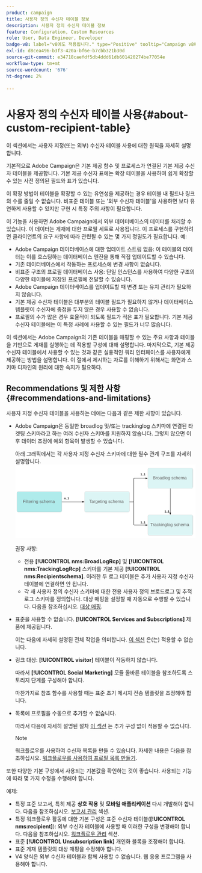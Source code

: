 ```yaml
---
product: campaign
title: 사용자 정의 수신자 테이블 정보
description: 사용자 정의 수신자 테이블 정보
feature: Configuration, Custom Resources
role: User, Data Engineer, Developer
badge-v8: label="v8에도 적용됩니다." type="Positive" tooltip="Campaign v8에도 적용됩니다."
exl-id: d8cea496-b3f3-420a-bf6e-b7cbb321b30d
source-git-commit: e34718caefdf5db4ddd61db601420274be77054e
workflow-type: tm+mt
source-wordcount: '676'
ht-degree: 2%

---
```


# 사용자 정의 수신자 테이블 사용{#about-custom-recipient-table}

이 섹션에서는 사용자 지정(또는 외부) 수신자 테이블 사용에 대한 원칙을 자세히 설명합니다.

기본적으로 Adobe Campaign은 기본 제공 함수 및 프로세스가 연결된 기본 제공 수신자 테이블을 제공합니다. 기본 제공 수신자 표에는 확장 테이블을 사용하여 쉽게 확장할 수 있는 사전 정의된 필드와 표가 있습니다.

이 확장 방법이 테이블을 확장할 수 있는 유연성을 제공하는 경우 테이블 내 필드나 링크의 수를 줄일 수 없습니다. 비표준 테이블 또는 &#39;외부 수신자 테이블&#39;을 사용하면 보다 유연하게 사용할 수 있지만 구현 시 특정 주의 사항이 필요합니다.

이 기능을 사용하면 Adobe Campaign에서 외부 데이터베이스의 데이터를 처리할 수 있습니다. 이 데이터는 게재에 대한 프로필 세트로 사용됩니다. 이 프로세스를 구현하려면 클라이언트의 요구 사항에 따라 관련될 수 있는 몇 가지 정밀도가 필요합니다. 예:

* Adobe Campaign 데이터베이스에 대한 업데이트 스트림 없음: 이 테이블의 데이터는 이를 호스팅하는 데이터베이스 엔진을 통해 직접 업데이트할 수 있습니다.
* 기존 데이터베이스에서 작동하는 프로세스에 변경 사항이 없습니다.
* 비표준 구조의 프로필 데이터베이스 사용: 단일 인스턴스를 사용하여 다양한 구조의 다양한 테이블에 저장된 프로필에 전달할 수 있습니다.
* Adobe Campaign 데이터베이스를 업데이트할 때 변경 또는 유지 관리가 필요하지 않습니다.
* 기본 제공 수신자 테이블은 대부분의 테이블 필드가 필요하지 않거나 데이터베이스 템플릿이 수신자에 중점을 두지 않은 경우 사용할 수 없습니다.
* 프로필의 수가 많은 경우 효율적이 되도록 필드가 적은 표가 필요합니다. 기본 제공 수신자 테이블에는 이 특정 사례에 사용할 수 있는 필드가 너무 많습니다.

이 섹션에서는 Adobe Campaign의 기존 테이블을 매핑할 수 있는 주요 사항과 테이블을 기반으로 게재를 실행하는 데 적용할 구성에 대해 설명합니다. 마지막으로, 기본 제공 수신자 테이블에서 사용할 수 있는 것과 같은 실용적인 쿼리 인터페이스를 사용자에게 제공하는 방법을 설명합니다. 이 절에서 제시하는 자료를 이해하기 위해서는 화면과 스키마 디자인의 원리에 대한 숙지가 필요하다.

## Recommendations 및 제한 사항 {#recommendations-and-limitations}

사용자 지정 수신자 테이블을 사용하는 데에는 다음과 같은 제한 사항이 있습니다.

* Adobe Campaign은 동일한 broadlog 및/또는 trackinglog 스키마에 연결된 타겟팅 스키마라고 하는 여러 수신자 스키마를 지원하지 않습니다. 그렇지 않으면 이후 데이터 조정에 예외 항목이 발생할 수 있습니다.

  아래 그래픽에서는 각 사용자 지정 수신자 스키마에 대한 필수 관계 구조를 자세히 설명합니다.
  ![](assets/custom_recipient_limitation.png)

  권장 사항:

   * 전용 **[!UICONTROL nms:BroadLogRcp]** 및 **[!UICONTROL nms:TrackingLogRcp]** 스키마를 기본 제공 **[!UICONTROL nms:Recipientschema]**. 이러한 두 로그 테이블은 추가 사용자 지정 수신자 테이블에 연결하면 안 됩니다.
   * 각 새 사용자 정의 수신자 스키마에 대한 전용 사용자 정의 브로드로그 및 추적 로그 스키마를 정의합니다. 대상 매핑을 설정할 때 자동으로 수행할 수 있습니다. 다음을 참조하십시오. [대상 매핑](../../configuration/using/target-mapping.md).

* 표준을 사용할 수 없습니다. **[!UICONTROL Services and Subscriptions]** 제품에 제공됩니다.

  이는 다음에 자세히 설명된 전체 작업을 의미합니다. [이 섹션](../../delivery/using/managing-subscriptions.md) 은(는) 적용할 수 없습니다.

* 링크 대상: **[!UICONTROL visitor]** 테이블이 작동하지 않습니다.

  따라서 **[!UICONTROL Social Marketing]** 모듈 올바른 테이블을 참조하도록 스토리지 단계를 구성해야 합니다.

  마찬가지로 참조 함수를 사용할 때는 표준 초기 메시지 전송 템플릿을 조정해야 합니다.

* 목록에 프로필을 수동으로 추가할 수 없습니다.

  따라서 다음에 자세히 설명된 절차 [이 섹션](../../platform/using/creating-and-managing-lists.md) 는 추가 구성 없이 적용할 수 없습니다.

  >[!NOTE]
  >
  >워크플로우를 사용하여 수신자 목록을 만들 수 있습니다. 자세한 내용은 다음을 참조하십시오. [워크플로우를 사용하여 프로필 목록 만들기](../../configuration/using/creating-a-profile-list-with-a-workflow.md).

또한 다양한 기본 구성에서 사용되는 기본값을 확인하는 것이 좋습니다. 사용되는 기능에 따라 몇 가지 수정을 수행해야 합니다.

예제:

* 특정 표준 보고서, 특히 제공 **상호 작용** 및 **모바일 애플리케이션** 다시 개발해야 합니다. 다음을 참조하십시오. [보고서 관리](../../configuration/using/managing-reports.md) 섹션.
* 특정 워크플로우 활동에 대한 기본 구성은 표준 수신자 테이블(**[!UICONTROL nms:recipient]**): 외부 수신자 테이블에 사용할 때 이러한 구성을 변경해야 합니다. 다음을 참조하십시오. [워크플로우 관리](../../configuration/using/managing-workflows.md) 섹션.
* 표준 **[!UICONTROL Unsubscription link]** 개인화 블록을 조정해야 합니다.
* 표준 게재 템플릿의 대상 매핑을 수정해야 합니다.
* V4 양식은 외부 수신자 테이블과 함께 사용할 수 없습니다. 웹 응용 프로그램을 사용해야 합니다.

